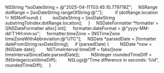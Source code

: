 NSString *isoDateString = @"2025-04-11T03:45:10.779718Z";
    NSRange dotRange = [isoDateString rangeOfString:@"."];
    
    if (dotRange.location != NSNotFound) {
        isoDateString = [isoDateString substringToIndex:dotRange.location];
    }
    NSDateFormatter *formatter = [[NSDateFormatter alloc] init];
    formatter.dateFormat = @"yyyy-MM-dd'T'HH:mm:ss";
    formatter.timeZone = [NSTimeZone timeZoneWithAbbreviation:@"UTC"];
    NSDate *parsedDate = [formatter dateFromString:isoDateString];
    if (parsedDate) {
        NSDate *now = [NSDate date];
        NSTimeInterval timeDiff = fabs([now timeIntervalSinceDate:parsedDate]);
        NSInteger roundedTimeDiff = (NSInteger)ceil(timeDiff);
        NSLog(@"Time difference in seconds: %ld", roundedTimeDiff);
    }